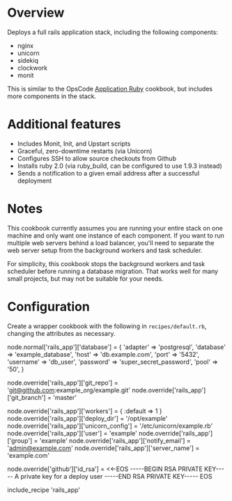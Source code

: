 # Overview

Deploys a full rails application stack, including the following components:

  - nginx
  - unicorn
  - sidekiq
  - clockwork
  - monit

This is similar to the OpsCode [Application Ruby](https://github.com/opscode-cookbooks/application_ruby) cookbook, but includes more components in the stack.

# Additional features

  - Includes Monit, Init, and Upstart scripts
  - Graceful, zero-downtime restarts (via Unicorn)
  - Configures SSH to allow source checkouts from Github
  - Installs ruby 2.0 (via ruby_build, can be configured to use 1.9.3 instead)
  - Sends a notification to a given email address after a successful deployment

# Notes

This cookbook currently assumes you are running your entire stack on one machine and only want one instance of each component. If you want to run multiple web servers behind a load balancer, you'll need to separate the web server setup from the background workers and task scheduler.

For simplicity, this cookbook stops the background workers and task scheduler before running a database migration. That works well for many small projects, but may not be suitable for your needs.

# Configuration

Create a wrapper cookbook with the following in `recipes/default.rb`, changing the attributes as necessary.

  node.normal['rails_app']['database'] = {
        'adapter' => 'postgresql',
        'database' => 'example_database',
        'host' => 'db.example.com',
        'port' => '5432',
        'username' => 'db_user',
        'password' => 'super_secret_password',
        'pool' => '50',
      }

  node.override['rails_app']['git_repo'] = 'git@github.com:example_org/example.git'
  node.override['rails_app']['git_branch'] = 'master'

  node.override['rails_app']['workers'] = { :default => 1 }
  node.override['rails_app']['deploy_dir'] = '/opt/example'
  node.override['rails_app']['unicorn_config'] = '/etc/unicorn/example.rb'
  node.override['rails_app']['user'] = 'example'
  node.override['rails_app']['group'] = 'example'
  node.override['rails_app']['notify_email'] = 'admin@example.com'
  node.override['rails_app']['server_name'] = 'example.com'

  node.override['github']['id_rsa'] = <<-EOS
  -----BEGIN RSA PRIVATE KEY-----
  A private key for a deploy user
  -----END RSA PRIVATE KEY-----
  EOS

  include_recipe 'rails_app'
